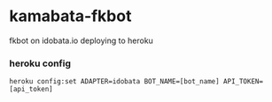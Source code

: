 kamabata-fkbot
==============

fkbot on idobata.io deploying to heroku



### heroku config
```shell
heroku config:set ADAPTER=idobata BOT_NAME=[bot_name] API_TOKEN=[api_token]
```
